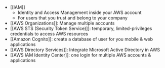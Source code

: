 - [[IAM]]
	- Identity and Access Management inside your AWS account
	- For users that you trust and belong to your company
- [[AWS Organizations]]: Manage multiple accounts
- [[AWS STS (Security Token Service)]]: temporary, limited-privileges credentials to access AWS resources
- [[Amazon Cognito]]: create a database of user for you mobile & web applications
- [[AWS Directory Services]]: Integrate Microsoft Active Directory in AWS
- [[AWS IAM Identity Center]]: one login for multiple AWS accounts & applications